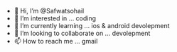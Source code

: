 - 👋 Hi, I’m @Safwatsohail
- 👀 I’m interested in ... coding 
- 🌱 I’m currently learning ... ios & android devolepment
- 💞️ I’m looking to collaborate on ... devolepment
- 📫 How to reach me ... gmail 

<!---
Safwatsohail/Safwatsohail is a ✨ special ✨ repository because its `README.md` (this file) appears on your GitHub profile.
You can click the Preview link to take a look at your changes.
--->
